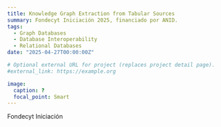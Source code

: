```yaml
---
title: Knowledge Graph Extraction from Tabular Sources
summary: Fondecyt Iniciación 2025, financiado por ANID.
tags:
  - Graph Databases
  - Database Interoperability
  - Relational Databases
date: "2025-04-27T00:00:00Z"

# Optional external URL for project (replaces project detail page).
#external_link: https://example.org

image:
  caption: ?
  focal_point: Smart
---
```


Fondecyt Iniciación
